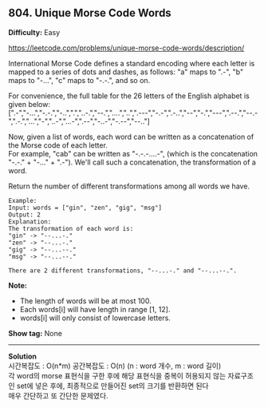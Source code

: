 ## 804. Unique Morse Code Words

**Difficulty:** Easy

https://leetcode.com/problems/unique-morse-code-words/description/

International Morse Code defines a standard encoding where each letter is mapped to a series of dots and dashes, as follows: "a" maps to ".-", "b" maps to "-...", "c" maps to "-.-.", and so on.  

For convenience, the full table for the 26 letters of the English alphabet is given below:  
\[".-","-...","-.-.","-..",".","..-.","--.","....","..",".---","-.-",".-..","--","-.","---",".--.","--.-",".-.","...","-","..-","...-",".--","-..-","-.--","--.."\]  

Now, given a list of words, each word can be written as a concatenation of the Morse code of each letter.  
For example, "cab" can be written as "-.-.-....-", (which is the concatenation "-.-." + "-..." + ".-"). We'll call such a concatenation, the transformation of a word.  

Return the number of different transformations among all words we have.  

```
Example:
Input: words = ["gin", "zen", "gig", "msg"]
Output: 2
Explanation: 
The transformation of each word is:
"gin" -> "--...-."
"zen" -> "--...-."
"gig" -> "--...--."
"msg" -> "--...--."

There are 2 different transformations, "--...-." and "--...--.".
```

**Note:**
* The length of words will be at most 100.
* Each words[i] will have length in range [1, 12].
* words[i] will only consist of lowercase letters.

**Show tag:** None

-------------------------------------

**Solution** <br/>
시간복잡도 : O(n\*m) 공간복잡도 : O(n) (n : word 개수, m : word 길이)  
각 word의 morse 표현식을 구한 후에 해당 표현식을 중복이 허용되지 않는 자료구조인 set에 넣은 후에, 최종적으로 만들어진 set의 크기를 반환하면 된다  
매우 간단하고 또 간단한 문제였다.
